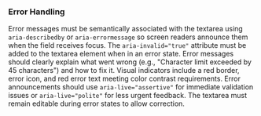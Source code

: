 ### Error Handling
Error messages must be semantically associated with the textarea using `aria-describedby` or `aria-errormessage` so screen readers announce them when the field receives focus. The `aria-invalid="true"` attribute must be added to the textarea element when in an error state. Error messages should clearly explain what went wrong (e.g., "Character limit exceeded by 45 characters") and how to fix it. Visual indicators include a red border, error icon, and red error text meeting color contrast requirements. Error announcements should use `aria-live="assertive"` for immediate validation issues or `aria-live="polite"` for less urgent feedback. The textarea must remain editable during error states to allow correction.